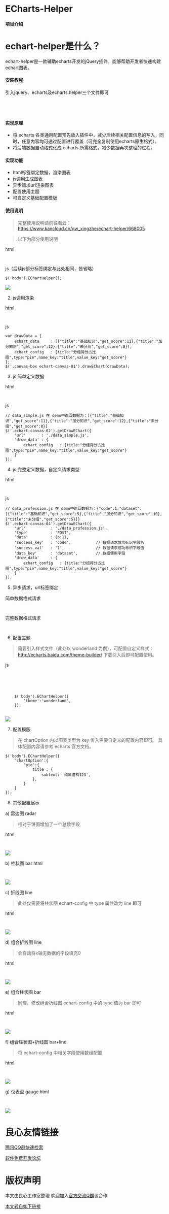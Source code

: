 # ECharts-Helper

#### 项目介绍
# echart-helper是什么？
echart-helper是一款辅助echarts开发的jQuery插件，能够帮助开发者快速构建echart图表。


#### 安装教程

引入jquery、echarts及echarts.helper三个文件即可
~~~
  
  
  
~~~


#### 实现原理

* 将 echarts 各类通用配置预先放入插件中，减少后续相关配置信息的写入，同时，任意内容均可通过配置进行覆盖（可完全复制使用echarts原生格式）。
* 将后端数据自动格式化成 echarts 所需格式，减少数据再次整理的过程。


#### 实现功能

* html标签绑定数据，渲染图表
* js调用生成图表
* 异步请求url渲染图表
* 配置使用主题
* 可自定义基础配置模版


#### 使用说明

> 完整使用说明请前往看云：https://www.kancloud.cn/qw_xingzhe/echart-helper/668005

> 以下为部分使用说明

html
~~~
  
~~~
js（后续js部分标签绑定与此处相同，皆省略）
~~~
$('body').EChartHelper();
~~~
![](images/screenshot_1529676402976.png)

2. js调用渲染

html
~~~
  
~~~
js
~~~
var drawData = {
    echart_data     : [{"title":"基础知识","get_score":11},{"title":"加分知识","get_score":12},{"title":"未分组","get_score":8}],
    echart_config   : {title:"分组得分占比图",type:"pie",name_key:"title",value_key:"get_score"}
};
$('.canvas-box echart-canvas-01').drawEChart(drawData);
~~~

3. js 简单定义数据

html
~~~
  
~~~
js
~~~
// data_simple.js 在 demo中返回数据为：[{"title":"基础知识","get_score":11},{"title":"加分知识","get_score":12},{"title":"未分组","get_score":8}]
$('.echart-canvas-02').getDrawEChart({
    'url'       : './data_simple.js',       
    'drow_data' : {
        echart_config   : {title:"分组得分占比图",type:"pie",name_key:"title",value_key:"get_score"}
    }           
});
~~~


4. js 完整定义数据，自定义请求类型

html
~~~
  
~~~
js
~~~
// data_profession.js 在 demo中返回数据为：{"code":1,"dataset":[{"title":"基础知识","get_score":5},{"title":"加分知识","get_score":10},{"title":"未分组","get_score":5}]}
$('.echart-canvas-04').getDrawEChart({
    'url'           : './data_profession.js',   
    'type'          : 'POST',
    'data'          : {p:1},
    'success_key'   : 'code',           // 数据请求成功标识字段名
    'success_val'   : '1',              // 数据请求成功标识字段值
    'data_key'      : 'dataset',        // 数据使用字段
    'drow_data'     : {                 
        echart_config   : {title:"分组得分占比图",type:"pie",name_key:"title",value_key:"get_score"}
    }           
});
~~~


5. 异步请求，url标签绑定

简单数据格式请求
~~~
           
~~~

完整数据格式请求
~~~
              
~~~


6. 配置主题

> 需要引入样式文件（此处以 wonderland 为例），可配置自定义样式：http://echarts.baidu.com/theme-builder/ 下载引入后即可配置使用。

js
~~~
  
  
  
  
 
    $('body').EChartHelper({
        'theme':'wonderland',
    });
 
~~~
![](images/screenshot_1529729300149.png)

7. 配置模版

> 在 chartOption 内以图表类型为 key 传入需要自定义的配置内容即可。
> 具体配置内容请参考 echarts 官方文档。

~~~
$('body').EChartHelper({
    'chartOption':{
        'pie':{
            title : {
                subtext: '纯属虚构123',
            },
        }
    }
});
~~~


8. 其他配置展示

a) 雷达图 radar
> 相对于饼图增加了一个总数字段

html
~~~
  
~~~
![](images/screenshot_1529680779892.png)

b) 柱状图 bar
html
~~~
  
~~~
![](images/screenshot_1529677203004.png)

c) 折线图 line
> 此处仅需要将柱状图 echart-config 中 type 属性改为 line 即可

html
~~~
  
~~~
![](images/screenshot_1529678382353.png)

d) 组合折线图 line
> 会自动将x轴无数据的字段填充0

html
~~~
  
~~~
![](images/screenshot_1529679137879.png)

e) 组合柱状图 bar
> 同理，修改组合折线图 echart-config 中的 type 值为 bar 即可

html
~~~
  
~~~
![](images/screenshot_1529679448053.png)

f) 组合柱状图+折线图 bar+line
> 将 echart-config 中相关字段使用数组配置

html
~~~
  
~~~
![](images/screenshot_1529683074966.png)

g) 仪表盘 gauge
html
~~~
  
~~~
![](images/screenshot_1529679800775.png)






 # 良心友情链接

[腾讯QQ群快速检索](http://u.720life.cn/s/8cf73f7c)

[软件免费开发论坛](http://u.720life.cn/s/bbb01dc0)

# 版权声明 

本文由良心工作室整理 欢迎加入[官方交流Q群](https://u.720life.cn/s/f2316816)谈合作

[本文转自如下链接](http://u.720life.cn/g/2e71d0f0a5c601172267ba20d3a43c6edac758b5db42f6751be6873af5bc65fddc709d13677dc01422696387f581a360e6c0df61a235a8ac9416130067e0b5d5d080ab290d900cc05c2f1c2d9750a5e2)
